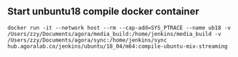 ## Start unbuntu18 compile docker container
`docker run -it --network host --rm --cap-add=SYS_PTRACE --name ub18 -v /Users/zzy/Documents/agora/media_build:/home/jenkins/media_build -v /Users/zzy/Documents/agora/sync:/home/jenkins/sync hub.agoralab.co/jenkins/ubuntu/18_04/m64:compile-ubuntu-mix-streaming`